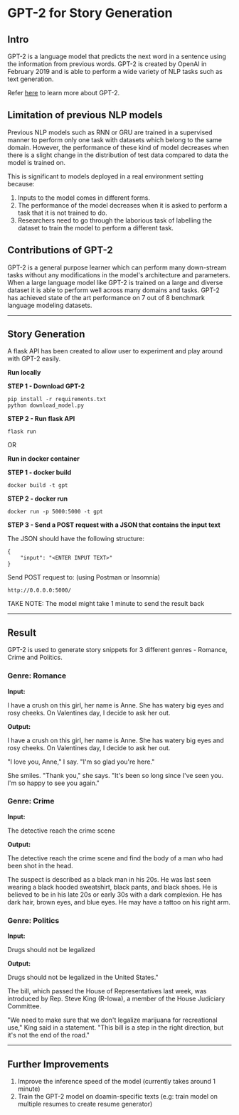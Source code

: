 # GPT-2 for Story Generation

## Intro
GPT-2 is a language model that predicts the next word in a sentence using the information from previous words. GPT-2 is created by OpenAI in February 2019 and is able to perform a wide variety of NLP tasks such as text generation.

Refer [here](https://d4mucfpksywv.cloudfront.net/better-language-models/language_models_are_unsupervised_multitask_learners.pdf) to learn more about GPT-2.

## Limitation of previous NLP models
Previous NLP models such as RNN or GRU are trained in a supervised manner to perform only one task with datasets which belong to the same domain. However, the performance of these kind of model decreases when there is a slight change in the distribution of test data compared to data the model is trained on. 

This is significant to models deployed in a real environment setting because:
1. Inputs to the model comes in different forms.  
2. The performance of the model decreases when it is asked to perform a task that it is not trained to do. 
3. Researchers need to go through the laborious task of labelling the dataset to train the model to perform a different task.

## Contributions of GPT-2
GPT-2 is a general purpose learner which can perform many down-stream tasks without any modifications in the model's architecture and parameters. When a large language model like GPT-2 is trained on a large and diverse dataset it is able to perform well across many domains and tasks. GPT-2 has achieved state of the art performance on 7 out of 8 benchmark language modeling datasets.

-------------------------------------------------------

## Story Generation

A flask API has been created to allow user to experiment and play around with GPT-2 easily.

**Run locally**

**STEP 1 - Download GPT-2**
```
pip install -r requirements.txt
python download_model.py
```

**STEP 2 - Run flask API**
```
flask run
```

OR

**Run in docker container**

**STEP 1 - docker build**
```
docker build -t gpt
```

**STEP 2 - docker run**
```
docker run -p 5000:5000 -t gpt
```

**STEP 3 - Send a POST request with a JSON that contains the input text**

The JSON should have the following structure:

```
{
    "input": "<ENTER INPUT TEXT>"
}
```

Send POST request to: (using Postman or Insomnia)
```
http://0.0.0.0:5000/
```
TAKE NOTE: The model might take 1 minute to send the result back

--------------------------------------------------------

## Result

GPT-2 is used to generate story snippets for 3 different genres - Romance, Crime and Politics. 

### Genre: Romance

**Input:** 

I have a crush on this girl, her name is Anne. She has watery big eyes and rosy cheeks. On Valentines day, I decide to ask her out.

**Output:** 

I have a crush on this girl, her name is Anne. She has watery big eyes and rosy cheeks. On Valentines day, I decide to ask her out.

"I love you, Anne," I say. "I'm so glad you're here."

She smiles. "Thank you," she says. "It's been so long since I've seen you. I'm so happy to see you again."


### Genre: Crime

**Input:** 

The detective reach the crime scene

**Output:** 

The detective reach the crime scene and find the body of a man who had been shot in the head.

The suspect is described as a black man in his 20s. He was last seen wearing a black hooded sweatshirt, black pants, and black shoes. He is believed to be in his late 20s or early 30s with a dark complexion. He has dark hair, brown eyes, and blue eyes. He may have a tattoo on his right arm.


### Genre: Politics

**Input:** 

Drugs should not be legalized

**Output:** 

Drugs should not be legalized in the United States."

The bill, which passed the House of Representatives last week, was introduced by Rep. Steve King (R-Iowa), a member of the House Judiciary Committee.

"We need to make sure that we don't legalize marijuana for recreational use," King said in a statement. "This bill is a step in the right direction, but it's not the end of the road."

-----------------------------------------------------------------------------

## Further Improvements
1. Improve the inference speed of the model (currently takes around 1 minute)
2. Train the GPT-2 model on doamin-specific texts (e.g: train model on multiple resumes to create resume generator)



